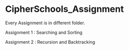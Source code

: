 # CipherSchools_Assignment



Every Assignment is in different folder.

Assignment 1 : Searching and Sorting

Assignment 2 : Recursion and Backtracking
